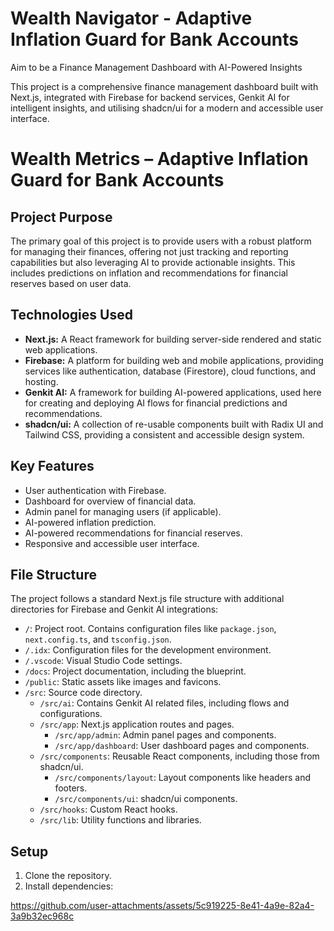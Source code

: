 # Wealth Navigator - Adaptive Inflation Guard for Bank Accounts

Aim to be a Finance Management Dashboard with AI-Powered Insights

This project is a comprehensive finance management dashboard built with Next.js, integrated with Firebase for backend services, Genkit AI for intelligent insights, and utilising shadcn/ui for a modern and accessible user interface.
# Wealth Metrics – Adaptive Inflation Guard for Bank Accounts

## Project Purpose

The primary goal of this project is to provide users with a robust platform for managing their finances, offering not just tracking and reporting capabilities but also leveraging AI to provide actionable insights. This includes predictions on inflation and recommendations for financial reserves based on user data.

## Technologies Used

*   **Next.js:** A React framework for building server-side rendered and static web applications.
*   **Firebase:** A platform for building web and mobile applications, providing services like authentication, database (Firestore), cloud functions, and hosting.
*   **Genkit AI:** A framework for building AI-powered applications, used here for creating and deploying AI flows for financial predictions and recommendations.
*   **shadcn/ui:** A collection of re-usable components built with Radix UI and Tailwind CSS, providing a consistent and accessible design system.

## Key Features

*   User authentication with Firebase.
*   Dashboard for overview of financial data.
*   Admin panel for managing users (if applicable).
*   AI-powered inflation prediction.
*   AI-powered recommendations for financial reserves.
*   Responsive and accessible user interface.

## File Structure

The project follows a standard Next.js file structure with additional directories for Firebase and Genkit AI integrations:

*   `/`: Project root. Contains configuration files like `package.json`, `next.config.ts`, and `tsconfig.json`.
*   `/.idx`: Configuration files for the development environment.
*   `/.vscode`: Visual Studio Code settings.
*   `/docs`: Project documentation, including the blueprint.
*   `/public`: Static assets like images and favicons.
*   `/src`: Source code directory.
    *   `/src/ai`: Contains Genkit AI related files, including flows and configurations.
    *   `/src/app`: Next.js application routes and pages.
        *   `/src/app/admin`: Admin panel pages and components.
        *   `/src/app/dashboard`: User dashboard pages and components.
    *   `/src/components`: Reusable React components, including those from shadcn/ui.
        *   `/src/components/layout`: Layout components like headers and footers.
        *   `/src/components/ui`: shadcn/ui components.
    *   `/src/hooks`: Custom React hooks.
    *   `/src/lib`: Utility functions and libraries.

## Setup

1. Clone the repository.
2. Install dependencies:




https://github.com/user-attachments/assets/5c919225-8e41-4a9e-82a4-3a9b32ec968c

